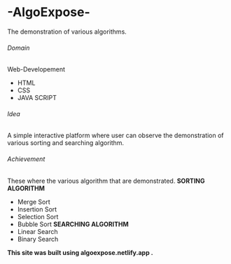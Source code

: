 # -AlgoExpose-
The demonstration of various algorithms.
###### Domain
Web-Developement
- HTML
- CSS
- JAVA SCRIPT
###### Idea
A simple interactive platform where user can observe the demonstration of various sorting and searching algorithm.
###### Achievement
These where the various algorithm that are demonstrated.
**SORTING ALGORITHM**
- Merge Sort 
- Insertion Sort
- Selection Sort 
- Bubble Sort
**SEARCHING ALGORITHM**
- Linear Search
- Binary Search



**This site was built using algoexpose.netlify.app .**

